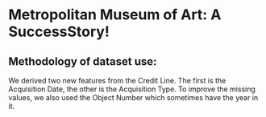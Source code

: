 # Metropolitan Museum of Art: A SuccessStory!

## Methodology of dataset use:
We derived two new features from the Credit Line. The first is the Acquisition Date, the other is the Acquisition Type. To improve the missing values, we also used the Object Number which sometimes have the year in it.  

